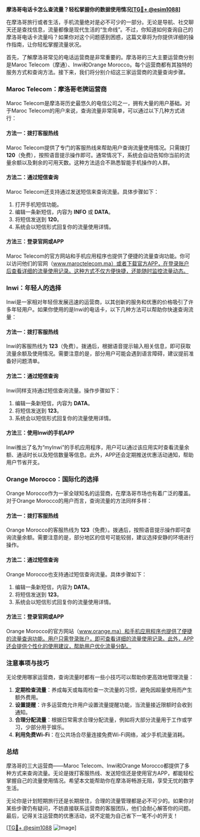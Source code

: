 **摩洛哥电话卡怎么查流量？轻松掌握你的数据使用情况[[TG💪+ @esim1088](https://t.me/s/esim1088)]**

在摩洛哥旅行或者生活，手机流量绝对是必不可少的一部分。无论是导航、社交聊天还是查找信息，流量都像是现代生活的“生命线”。不过，你知道如何查询自己的摩洛哥电话卡流量吗？如果你对这个问题感到困惑，这篇文章将为你提供详细的操作指南，让你轻松掌握流量状况。

首先，了解摩洛哥常见的电话运营商是非常重要的。摩洛哥的三大主要运营商分别是Maroc Telecom（摩通）、Inwi和Orange Morocco。每个运营商都有其独特的服务方式和查询方法。接下来，我们将分别介绍这三家运营商的流量查询步骤。

### Maroc Telecom：摩洛哥老牌运营商

Maroc Telecom是摩洛哥历史最悠久的电信公司之一，拥有大量的用户基础。对于Maroc Telecom的用户来说，查询流量非常简单，可以通过以下几种方式进行：

#### 方法一：拨打客服热线
Maroc Telecom提供了专门的客服热线来帮助用户查询流量使用情况。只需拨打 **120**（免费），按照语音提示操作即可。通常情况下，系统会自动告知你当前的流量余额以及剩余的可用天数。这种方法适合不熟悉智能手机操作的人群。

#### 方法二：通过短信查询
Maroc Telecom还支持通过发送短信来查询流量。具体步骤如下：
1. 打开手机短信功能。
2. 编辑一条新短信，内容为 **INFO** 或 **DATA**。
3. 将短信发送到 **120**。
4. 系统会以短信形式回复你的流量使用详情。

#### 方法三：登录官网或APP
Maroc Telecom的官方网站和手机应用程序也提供了便捷的流量查询功能。你可以访问他们的官网（www.maroctelecom.ma）或者下载官方APP，在登录账户后查看详细的流量使用记录。这种方式不仅方便快捷，还能随时监控流量动态。

### Inwi：年轻人的选择

Inwi是一家相对年轻但发展迅速的运营商，以其创新的服务和优惠的价格吸引了许多年轻用户。如果你使用的是Inwi的电话卡，以下几种方法可以帮助你快速查询流量：

#### 方法一：拨打客服热线
Inwi的客服热线为 **123**（免费）。拨通后，根据语音提示输入相关信息，即可获取流量余额及使用情况。需要注意的是，部分用户可能会遇到语言障碍，建议提前准备好问题清单。

#### 方法二：通过短信查询
Inwi同样支持通过短信查询流量。操作步骤如下：
1. 编辑一条新短信，内容为 **DATA**。
2. 将短信发送到 **123**。
3. 系统会以短信形式回复你的流量使用详情。

#### 方法三：使用Inwi的手机APP
Inwi推出了名为“myInwi”的手机应用程序，用户可以通过该应用实时查看流量余额、通话时长以及短信数量等信息。此外，APP还会定期推送优惠活动通知，帮助用户节省开支。

### Orange Morocco：国际化的选择

Orange Morocco作为一家全球知名的运营商，在摩洛哥市场也有着广泛的覆盖。对于Orange Morocco的用户而言，查询流量的方法同样多样：

#### 方法一：拨打客服热线
Orange Morocco的客服热线为 **123**（免费）。拨通后，按照语音提示操作即可查询流量余额。需要注意的是，部分地区的信号可能较弱，建议选择安静的环境进行操作。

#### 方法二：通过短信查询
Orange Morocco也支持通过短信查询流量。具体步骤如下：
1. 编辑一条新短信，内容为 **DATA**。
2. 将短信发送到 **123**。
3. 系统会以短信形式回复你的流量使用详情。

#### 方法三：登录官网或APP
Orange Morocco的官方网站（www.orange.ma）和手机应用程序也提供了便捷的流量查询功能。用户只需登录账户，即可查看详细的流量使用记录。此外，APP还会提供个性化的使用建议，帮助用户优化流量分配。

### 注意事项与技巧

无论使用哪家运营商，查询流量时都有一些小技巧可以帮助你更高效地管理流量：

1. **定期检查流量**：养成每天或每周检查一次流量的习惯，避免因超量使用而产生额外费用。
2. **设置提醒**：许多运营商允许用户设置流量提醒功能，当流量接近限额时会收到通知。
3. **合理分配流量**：根据日常需求合理分配流量，例如将大部分流量用于工作或学习，少部分用于娱乐。
4. **利用免费Wi-Fi**：在公共场合尽量连接免费Wi-Fi网络，减少手机流量消耗。

### 总结

摩洛哥的三大运营商——Maroc Telecom、Inwi和Orange Morocco都提供了多种方式来查询流量。无论是拨打客服热线、发送短信还是使用官方APP，都能轻松掌握自己的流量使用情况。希望本文能帮助你在摩洛哥畅游无阻，享受无忧的数字生活。

无论你是计划短期旅行还是长期居住，合理的流量管理都是必不可少的。如果你对某些步骤仍有疑问，不妨直接联系运营商的客服团队，他们会耐心解答你的问题。最后，记得关注运营商的优惠活动，说不定能为自己省下一笔不小的开支！

[[TG💪+ @esim1088](https://t.me/s/esim1088) ![Image](https://i.postimg.cc/4NQfJmqS/Snipaste-2025-05-13-00-14-12.png)]